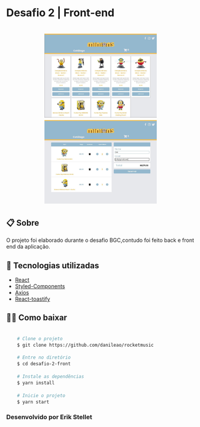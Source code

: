 # Desafio 2 | Front-end 

<h1 align="center">
    <img src="public/tela-1.JPG" width="300">
    <img src="public/tela-2.JPG" width="300">
</h1>


## 📋 Sobre

O projeto foi elaborado durante o desafio BGC,contudo foi feito back e front end da aplicação.

## 🚀 Tecnologias utilizadas

- [React](https://pt-br.reactjs.org/)
- [Styled-Components](https://styled-components.com/)
- [Axios](https://github.com/axios/axios)
- [React-toastify](https://fkhadra.github.io/react-toastify/introduction)

## 👨‍💻 Como baixar

```bash

    # Clone o projeto
    $ git clone https://github.com/danileao/rocketmusic

    # Entre no diretório
    $ cd desafio-2-front

    # Instale as dependências
    $ yarn install

    # Inicie o projeto
    $ yarn start

```

### Desenvolvido por Erik Stellet

